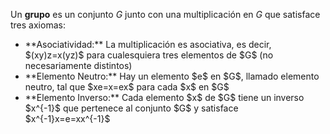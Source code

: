 Un **grupo** es un conjunto $G$ junto con una multiplicación en $G$ que satisface tres axiomas:

<ul>
  <li>**Asociatividad:** La multiplicación es asociativa, es decir, $(xy)z=x(yz)$ para cualesquiera tres elementos de $G$ (no necesariamente distintos)</li>
  <li>**Elemento Neutro:** Hay un elemento $e$ en $G$, llamado elemento neutro, tal que  $xe=x=ex$ para cada $x$ en $G$</li>
  <li>**Elemento Inverso:** Cada elemento $x$ de $G$ tiene un inverso $x^{-1}$ que pertenece al conjunto $G$ y satisface $x^{-1}x=e=xx^{-1}$</li>
</ul>